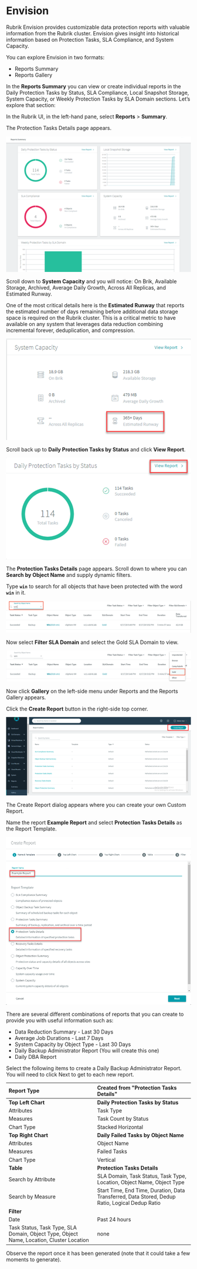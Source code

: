 # Envision

Rubrik Envision provides customizable data protection reports with valuable information from the Rubrik cluster. Envision gives insight into historical information based on Protection Tasks, SLA Compliance, and System Capacity.

You can explore Envision in two formats:

* Reports Summary
* Reports Gallery

In the **Reports Summary** you can view or create individual reports in the Daily Protection Tasks by Status, SLA Compliance, Local Snapshot Storage, System Capacity, or Weekly Protection Tasks by SLA Domain sections. Let’s explore that section:

In the Rubrik UI, in the left-hand pane, select **Reports** &gt; **Summary**.

The Protection Tasks Details page appears.

![](../.gitbook/assets/image88.png)

Scroll down to **System Capacity** and you will notice: On Brik, Available Storage, Archived, Average Daily Growth, Across All Replicas, and Estimated Runway.

One of the most critical details here is the **Estimated Runway** that reports the estimated number of days remaining before additional data storage space is required on the Rubrik cluster. This is a critical metric to have available on any system that leverages data reduction combining incremental forever, deduplication, and compression.

![](../.gitbook/assets/image89.png)

Scroll back up to **Daily Protection Tasks by Status** and click **View Report**.

![](../.gitbook/assets/image90.png)

The **Protection Tasks Details** page appears. Scroll down to where you can **Search by Object Name** and supply dynamic filters.

Type **`win`** to search for all objects that have been protected with the word **`win`** in it.

![](../.gitbook/assets/image91.png)

Now select **Filter SLA Domain** and select the Gold SLA Domain to view.

![](../.gitbook/assets/image92.png)

Now click **Gallery** on the left-side menu under Reports and the Reports Gallery appears.

Click the **Create Report** button in the right-side top corner.

![](../.gitbook/assets/image93.png)

The Create Report dialog appears where you can create your own Custom Report.

Name the report **Example Report** and select **Protection Tasks Details** as the Report Template.

![](../.gitbook/assets/image94.png)

There are several different combinations of reports that you can create to provide you with useful information such as:

* Data Reduction Summary - Last 30 Days
* Average Job Durations - Last 7 Days
* System Capacity by Object Type - Last 30 Days
* Daily Backup Administrator Report \(You will create this one\)
* Daily DBA Report

Select the following items to create a Daily Backup Administrator Report. You will need to click Next to get to each new report.

| **Report Type** | **Created from "Protection Tasks Details"** |
| :--- | :--- |
| **Top Left Chart** | **Daily Protection Tasks by Status** |
| Attributes | Task Type |
| Measures | Task Count by Status |
| Chart Type | Stacked Horizontal |
| **Top Right Chart** | **Daily Failed Tasks by Object Name** |
| Attributes | Object Name |
| Measures | Failed Tasks |
| Chart Type | Vertical |
| **Table** | **Protection Tasks Details** |
| Search by Attribute | SLA Domain, Task Status, Task Type, Location, Object Name, Object Type |
| Search by Measure | Start Time, End Time, Duration, Data Transferred, Data Stored, Dedup Ratio, Logical Dedup Ratio |
| **Filter** |  |
| Date | Past 24 hours |
| Task Status, Task Type, SLA Domain, Object Type, Object Name, Location, Cluster Location | none |

Observe the report once it has been generated \(note that it could take a few moments to generate\).

